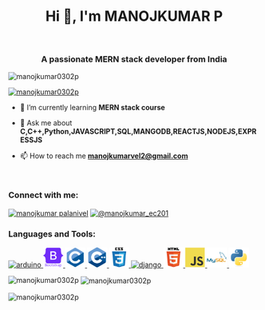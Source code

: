 <h1 align="center">Hi 👋, I'm MANOJKUMAR P</h1>
<img src="https://public-resources.cdn.magazord.com.br/assets/global/manutencao/manutencao.gif" alt="">
<h3 align="center">A passionate MERN stack developer from India</h3>

<p align="left"> <img src="https://komarev.com/ghpvc/?username=Manojkumar0302P&label=Profile%20views&color=0e75b6&style=flat" alt="manojkumar0302p" /> </p>

<p align="left"> <a href="https://github.com/ryo-ma/github-profile-trophy"><img src="https://github-profile-trophy.vercel.app/?username=manojkumar0302p" alt="manojkumar0302p" /></a> </p>

- 🌱 I’m currently learning **MERN stack course**

- 💬 Ask me about **C,C++,Python,JAVASCRIPT,SQL,MANGODB,REACTJS,NODEJS,EXPRESSJS**

- 📫 How to reach me **manojkumarvel2@gmail.com**


<img src="https://www.schoolofit.co.za/wp-content/uploads/2018/06/How-to-become-a-web-developer.gif" alt="">

<h3 align="left">Connect with me:</h3>
<p align="left">
<a href="https://linkedin.com/in/Manojkumar Palanivel" target="blank"><img align="center" src="https://raw.githubusercontent.com/rahuldkjain/github-profile-readme-generator/master/src/images/icons/Social/linked-in-alt.svg" alt="manojkumar palanivel" height="30" width="40" /></a>
<a href="https://www.hackerrank.com/@manojkumar_ec201" target="blank"><img align="center" src="https://raw.githubusercontent.com/rahuldkjain/github-profile-readme-generator/master/src/images/icons/Social/hackerrank.svg" alt="@manojkumar_ec201" height="30" width="40" /></a>
</p>

<h3 align="left">Languages and Tools:</h3>
<p align="left"> <a href="https://www.arduino.cc/" target="_blank" rel="noreferrer"> <img src="https://cdn.worldvectorlogo.com/logos/arduino-1.svg" alt="arduino" width="40" height="40"/> </a> <a href="https://getbootstrap.com" target="_blank" rel="noreferrer"> <img src="https://raw.githubusercontent.com/devicons/devicon/master/icons/bootstrap/bootstrap-plain-wordmark.svg" alt="bootstrap" width="40" height="40"/> </a> <a href="https://www.cprogramming.com/" target="_blank" rel="noreferrer"> <img src="https://raw.githubusercontent.com/devicons/devicon/master/icons/c/c-original.svg" alt="c" width="40" height="40"/> </a> <a href="https://www.w3schools.com/cpp/" target="_blank" rel="noreferrer"> <img src="https://raw.githubusercontent.com/devicons/devicon/master/icons/cplusplus/cplusplus-original.svg" alt="cplusplus" width="40" height="40"/> </a> <a href="https://www.w3schools.com/css/" target="_blank" rel="noreferrer"> <img src="https://raw.githubusercontent.com/devicons/devicon/master/icons/css3/css3-original-wordmark.svg" alt="css3" width="40" height="40"/> </a> <a href="https://www.djangoproject.com/" target="_blank" rel="noreferrer"> <img src="https://cdn.worldvectorlogo.com/logos/django.svg" alt="django" width="40" height="40"/> </a> <a href="https://www.w3.org/html/" target="_blank" rel="noreferrer"> <img src="https://raw.githubusercontent.com/devicons/devicon/master/icons/html5/html5-original-wordmark.svg" alt="html5" width="40" height="40"/> </a> <a href="https://developer.mozilla.org/en-US/docs/Web/JavaScript" target="_blank" rel="noreferrer"> <img src="https://raw.githubusercontent.com/devicons/devicon/master/icons/javascript/javascript-original.svg" alt="javascript" width="40" height="40"/> </a> <a href="https://www.mysql.com/" target="_blank" rel="noreferrer"> <img src="https://raw.githubusercontent.com/devicons/devicon/master/icons/mysql/mysql-original-wordmark.svg" alt="mysql" width="40" height="40"/> </a> <a href="https://www.python.org" target="_blank" rel="noreferrer"> <img src="https://raw.githubusercontent.com/devicons/devicon/master/icons/python/python-original.svg" alt="python" width="40" height="40"/> </a> </p>

<p><img align="left" src="https://github-readme-stats.vercel.app/api/top-langs?username=Manojkumar0302P&show_icons=true&locale=en&layout=compact" alt="manojkumar0302p" /></p>

<p>&nbsp;<img align="center" src="https://github-readme-stats.vercel.app/api?username=Manojkumar0302P&show_icons=true&locale=en" alt="manojkumar0302p" /></p>

<p><img align="center" src="https://github-readme-streak-stats.herokuapp.com/?user=Manojkumar0302P&" alt="manojkumar0302p" /></p>

